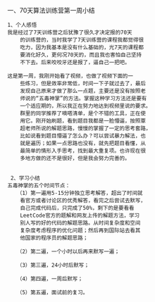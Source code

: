 一、70天算法训练营第一周小结

    1、个人感悟	
	我是经过了7天训练营之后犹豫了很久才决定报的70天
        的训练营的，当时我学了7天训练营的课程我都觉得很
        吃力，因为我基本是没有什么基础的，光7天的课程都
        要消化好久，更何况70天的，而且我也害怕自己坚持
        不下去。后来咬咬牙还是报了，逼自己一把吧。

	这是第一周，我刚开始看了视频，也做了视频下面的一
        些练习，但是效率非常低，时间一下子就过去了，最后
        发现自己原来才做了那么一点题，主要还是没有按照老
        师说的“五毒神掌”的方法。掌握这种学习方法还是要有
        一个适应期的，所以我正在努力地达到视频里说的要求。
        群里的同学推荐了嘀嗒清单，是个不错的工具，正在使
        用它。刚开始刷题，看到题目我都是一脸懵逼，按照覃
        超老师所说的解题思路，慢慢的掌握了一定的思考套路，
        比如说看到题目懵逼了怎么办？可以尝试暴力解法，也
        就是遍历；如果一点思路也没有，就先把题目看懂，从
        最简单的情形入手思考，找到最大重复项。也许现在很
        多地方做的还不是很好，但是我会努力完善的。


     2、学习小结
	五毒神掌的五个时间节点：
       （1）第一遍用5-15分钟独立思考解答，超出了时间就
        看官方或者讨论区的优秀解答，看完之后尝试去默写，
        自己完成代码后，只完成了50%，剩下的是要看看
        LeetCode官方的题解和网友上传的解题方法，学习
        别人写的好的代码的解题思路。从时间复杂度和空间
        复杂度考虑程序的优化问题；然后再到国际站去看其
        他国家的程序员的解题思路；

       （2）第二遍，一个小时以后再来默写一遍；

       （3）第三遍，24小时后默写；

       （4）第四遍，一周后默写；

       （5）第五遍，面试前的复习。

	
